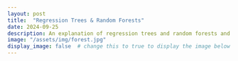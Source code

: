 ```yaml
---
layout: post
title:  "Regression Trees & Random Forests"
date: 2024-09-25
description: An explanation of regression trees and random forests and how to implement them in code
image: "/assets/img/forest.jpg"
display_image: false  # change this to true to display the image below the bann>
---
```

